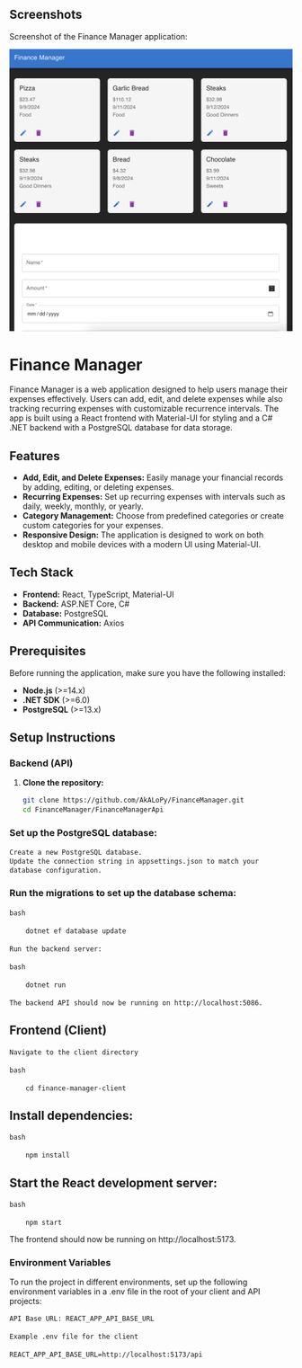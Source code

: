 ## Screenshots

Screenshot of the Finance Manager application:

![Finance Manager Screenshot](./Assets/FinanceManagerScreenshot.png)

# Finance Manager

Finance Manager is a web application designed to help users manage their expenses effectively. Users can add, edit, and delete expenses while also tracking recurring expenses with customizable recurrence intervals. The app is built using a React frontend with Material-UI for styling and a C# .NET backend with a PostgreSQL database for data storage.

## Features

- **Add, Edit, and Delete Expenses:** Easily manage your financial records by adding, editing, or deleting expenses.
- **Recurring Expenses:** Set up recurring expenses with intervals such as daily, weekly, monthly, or yearly.
- **Category Management:** Choose from predefined categories or create custom categories for your expenses.
- **Responsive Design:** The application is designed to work on both desktop and mobile devices with a modern UI using Material-UI.

## Tech Stack

- **Frontend:** React, TypeScript, Material-UI
- **Backend:** ASP.NET Core, C#
- **Database:** PostgreSQL
- **API Communication:** Axios

## Prerequisites

Before running the application, make sure you have the following installed:

- **Node.js** (>=14.x)
- **.NET SDK** (>=6.0)
- **PostgreSQL** (>=13.x)

## Setup Instructions

### Backend (API)

1. **Clone the repository:**

   ```bash
   git clone https://github.com/AkALoPy/FinanceManager.git
   cd FinanceManager/FinanceManagerApi

### Set up the PostgreSQL database:

    Create a new PostgreSQL database.
    Update the connection string in appsettings.json to match your database configuration.

### Run the migrations to set up the database schema:

    bash

        dotnet ef database update

    Run the backend server:

    bash

        dotnet run

    The backend API should now be running on http://localhost:5086. 

## Frontend (Client)

    Navigate to the client directory

    bash

        cd finance-manager-client

## Install dependencies:

    bash

        npm install

## Start the React development server:

    bash

        npm start

The frontend should now be running on http://localhost:5173.


### Environment Variables

To run the project in different environments, set up the following environment variables in a .env file in the root of your client and API projects:

    API Base URL: REACT_APP_API_BASE_URL

    Example .env file for the client

    REACT_APP_API_BASE_URL=http://localhost:5173/api